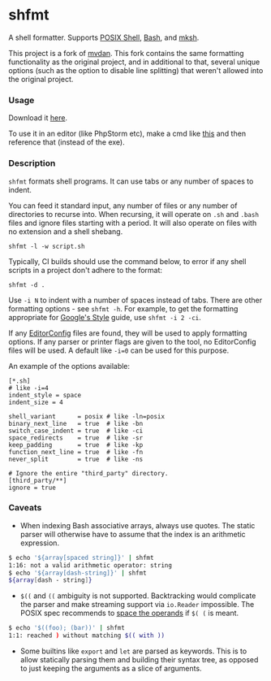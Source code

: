 # shfmt

A shell formatter. Supports [POSIX Shell], [Bash], and [mksh].

This project is a fork of [mvdan]. This fork contains the same formatting functionality as the original project, and in additional to that, several unique options (such as the option to disable line splitting) that weren't allowed into the original project.

### Usage

Download it [here](https://github.com/patrickvane/shfmt/releases/tag/master).

To use it in an editor (like PhpStorm etc), make a cmd like [this](https://github.com/patrickvane/shfmt/raw/master/shfmt.cmd) and then reference that (instead of the exe).

### Description

`shfmt` formats shell programs. It can use tabs or any number of spaces to
indent.

You can feed it standard input, any number of files or any number of directories
to recurse into. When recursing, it will operate on `.sh` and `.bash` files and
ignore files starting with a period. It will also operate on files with no
extension and a shell shebang.

	shfmt -l -w script.sh

Typically, CI builds should use the command below, to error if any shell scripts
in a project don't adhere to the format:

	shfmt -d .

Use `-i N` to indent with a number of spaces instead of tabs. There are other
formatting options - see `shfmt -h`. For example, to get the formatting
appropriate for [Google's Style][google-style] guide, use `shfmt -i 2 -ci`.

If any [EditorConfig] files are found, they will be used to apply formatting
options. If any parser or printer flags are given to the tool, no EditorConfig
files will be used. A default like `-i=0` can be used for this purpose.

An example of the options available:

```editorconfig
[*.sh]
# like -i=4
indent_style = space
indent_size = 4

shell_variant      = posix # like -ln=posix
binary_next_line   = true  # like -bn
switch_case_indent = true  # like -ci
space_redirects    = true  # like -sr
keep_padding       = true  # like -kp
function_next_line = true  # like -fn
never_split        = true  # like -ns

# Ignore the entire "third_party" directory.
[third_party/**]
ignore = true
```

### Caveats

* When indexing Bash associative arrays, always use quotes. The static parser
  will otherwise have to assume that the index is an arithmetic expression.

```sh
$ echo '${array[spaced string]}' | shfmt
1:16: not a valid arithmetic operator: string
$ echo '${array[dash-string]}' | shfmt
${array[dash - string]}
```

* `$((` and `((` ambiguity is not supported. Backtracking would complicate the
  parser and make streaming support via `io.Reader` impossible. The POSIX spec
  recommends to [space the operands][posix-ambiguity] if `$( (` is meant.

```sh
$ echo '$((foo); (bar))' | shfmt
1:1: reached ) without matching $(( with ))
```

* Some builtins like `export` and `let` are parsed as keywords. This is to allow
  statically parsing them and building their syntax tree, as opposed to just
  keeping the arguments as a slice of arguments.

[bash]: https://www.gnu.org/software/bash/
[editorconfig]: https://editorconfig.org/
[google-style]: https://google.github.io/styleguide/shell.xml
[mksh]: https://www.mirbsd.org/mksh.htm
[mvdan]: https://github.com/mvdan/sh
[posix shell]: https://pubs.opengroup.org/onlinepubs/9699919799/utilities/V3_chap02.html
[posix-ambiguity]: https://pubs.opengroup.org/onlinepubs/9699919799/utilities/V3_chap02.html#tag_18_06_03
